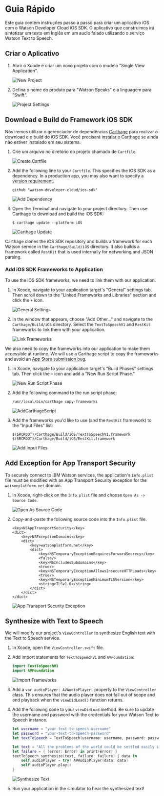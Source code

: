 # Guia Rápido

Este guia contém instruções passo a passo para criar um aplicativo iOS com o Watson Developer Cloud iOS SDK. O aplicativo que construimos irá sintetizar um texto em Inglês em um audio falado utilizando o serviço Watson Text to Speech.

## Criar o Aplicativo

1. Abrir o Xcode e criar um novo projeto com o modelo "Single View Application".

    ![New Project](quickstart-resources/01-NewProject.png?raw=true)

2. Defina o nome do produto para "Watson Speaks" e a linguagem para "Swift".

    ![Project Settings](quickstart-resources/02-ProjectSettings.png?raw=true)

## Download e Build do Framework iOS SDK

Nós iremos utilizar o gerenciador de dependências [Carthage](https://github.com/Carthage/Carthage) para realizar o download e o build do iOS SDK. Você precisará [instalar o Carthage](https://github.com/Carthage/Carthage#installing-carthage) se ainda não estiver instalado em seu sistema.

1. Crie um arquivo no diretório do projeto chamado de `Cartfile`.

    ![Create Cartfile](quickstart-resources/03-CreateCartfile.png?raw=true)

2. Add the following line to your `Cartfile`. This specifies the iOS SDK as a dependency. In a production app, you may also want to specify a [version requirement](https://github.com/Carthage/Carthage/blob/master/Documentation/Artifacts.md#version-requirement).

    ```
    github "watson-developer-cloud/ios-sdk"
    ```

    ![Add Dependency](quickstart-resources/04-AddDependency.png?raw=true)

3. Open the Terminal and navigate to your project directory. Then use Carthage to download and build the iOS SDK:

    ```
    $ carthage update --platform iOS
    ```

    ![Carthage Update](quickstart-resources/05-CarthageUpdate.png?raw=true)

Carthage clones the iOS SDK repository and builds a framework for each Watson service in the `Carthage/Build/iOS` directory. It also builds a framework called `RestKit` that is used internally for networking and JSON parsing.

### Add iOS SDK Frameworks to Application

To use the iOS SDK frameworks, we need to link them with our application.

1. In Xcode, navigate to your application target's "General" settings tab. Then scroll down to the "Linked Frameworks and Libraries" section and click the `+` icon.

    ![General Settings](quickstart-resources/06-GeneralSettings.png?raw=true)

2. In the window that appears, choose "Add Other..." and navigate to the `Carthage/Build/iOS` directory. Select the `TextToSpeechV1` and `RestKit` frameworks to link them with your application.

    ![Link Frameworks](quickstart-resources/07-LinkFrameworks.png?raw=true)

We also need to copy the frameworks into our application to make them accessible at runtime. We will use a Carthage script to copy the frameworks and avoid an [App Store submission bug](http://www.openradar.me/radar?id=6409498411401216).

1. In Xcode, navigate to your application target's "Build Phases" settings tab. Then click the `+` icon and add a "New Run Script Phase."

    ![New Run Script Phase](quickstart-resources/09-NewRunScriptPhase.png?raw=true)

2. Add the following command to the run script phase:

    ```
    /usr/local/bin/carthage copy-frameworks
    ```

    ![AddCarthageScript](quickstart-resources/10-AddCarthageScript.png?raw=true)

4. Add the frameworks you'd like to use (and the `RestKit` framework) to the "Input Files" list:

    ```
    $(SRCROOT)/Carthage/Build/iOS/TextToSpeechV1.framework
    $(SRCROOT)/Carthage/Build/iOS/RestKit.framework
    ```

    ![Add Input Files](quickstart-resources/11-AddInputFiles.png?raw=true)

## Add Exception for App Transport Security

To securely connect to IBM Watson services, the application's `Info.plist` file must be modified with an App Transport Security exception for the `watsonplatform.net` domain.

1. In Xcode, right-click on the `Info.plist` file and choose `Open As -> Source Code`.

    ![Open As Source Code](quickstart-resources/12-OpenAsSourceCode.png?raw=true)

2. Copy-and-paste the following source code into the `Info.plist` file.

    ```
    <key>NSAppTransportSecurity</key>
    <dict>
        <key>NSExceptionDomains</key>
        <dict>
            <key>watsonplatform.net</key>
            <dict>
                <key>NSTemporaryExceptionRequiresForwardSecrecy</key>
                <false/>
                <key>NSIncludesSubdomains</key>
                <true/>
                <key>NSTemporaryExceptionAllowsInsecureHTTPLoads</key>
                <true/>
                <key>NSTemporaryExceptionMinimumTLSVersion</key>
                <string>TLSv1.0</string>
            </dict>
        </dict>
    </dict>
    ```

    ![App Transport Security Exception](quickstart-resources/13-AppTransportSecurity.png?raw=true)

## Synthesize with Text to Speech

We will modify our project's `ViewController` to synthesize English text with the Text to Speech service.

1. In Xcode, open the `ViewController.swift` file.

2. Add import statements for `TextToSpeechV1` and `AVFoundation`:

    ```swift
    import TextToSpeechV1
    import AVFoundation
    ```

    ![Import Frameworks](quickstart-resources/14-ImportFrameworks.png?raw=true)

3. Add a `var audioPlayer: AVAudioPlayer!` property to the `ViewController` class. This ensures that the audio player does not fall out of scope and end playback when the `viewDidLoad()` function returns.

4. Add the following code to your `viewDidLoad` method. Be sure to update the username and password with the credentials for your Watson Text to Speech instance.

    ```swift
    let username = "your-text-to-speech-username"
    let password = "your-text-to-speech-password"
    let textToSpeech = TextToSpeech(username: username, password: password)

    let text = "All the problems of the world could be settled easily if men were only willing to think."
    let failure = { (error: Error) in print(error) }
    textToSpeech.synthesize(text, failure: failure) { data in
        self.audioPlayer = try! AVAudioPlayer(data: data)
        self.audioPlayer.play()
    }
    ```

    ![Synthesize Text](quickstart-resources/15-SynthesizeText.png?raw=true)

5. Run your application in the simulator to hear the synthesized text!
